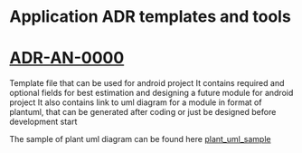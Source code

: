 # Application ADR templates and tools

# [ADR-AN-0000](ADR-AN-0000.md)

Template file that can be used for android project
It contains required and optional fields for best estimation and designing a future module for android project
It also contains link to uml diagram for a module in format of plantuml, that can be generated after coding
or just be designed before development start

The sample of plant uml diagram can be found here [plant_uml_sample](plant_uml_sample.puml)